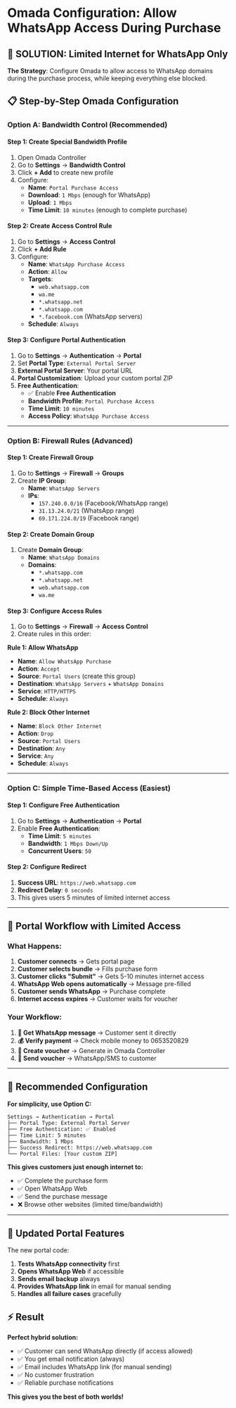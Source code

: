 # Omada Configuration: Allow WhatsApp Access During Purchase

## 🎯 SOLUTION: Limited Internet for WhatsApp Only

**The Strategy**: Configure Omada to allow access to WhatsApp domains during the purchase process, while keeping everything else blocked.

## 📋 Step-by-Step Omada Configuration

### **Option A: Bandwidth Control (Recommended)**

#### Step 1: Create Special Bandwidth Profile
1. Open Omada Controller
2. Go to **Settings** → **Bandwidth Control**
3. Click **+ Add** to create new profile
4. Configure:
   - **Name**: `Portal Purchase Access`
   - **Download**: `1 Mbps` (enough for WhatsApp)
   - **Upload**: `1 Mbps`
   - **Time Limit**: `10 minutes` (enough to complete purchase)

#### Step 2: Create Access Control Rule
1. Go to **Settings** → **Access Control** 
2. Click **+ Add Rule**
3. Configure:
   - **Name**: `WhatsApp Purchase Access`
   - **Action**: `Allow`
   - **Targets**: 
     - `web.whatsapp.com`
     - `wa.me`
     - `*.whatsapp.net`
     - `*.whatsapp.com`
     - `*.facebook.com` (WhatsApp servers)
   - **Schedule**: `Always`

#### Step 3: Configure Portal Authentication
1. Go to **Settings** → **Authentication** → **Portal**
2. Set **Portal Type**: `External Portal Server`
3. **External Portal Server**: Your portal URL
4. **Portal Customization**: Upload your custom portal ZIP
5. **Free Authentication**: 
   - ✅ Enable **Free Authentication**
   - **Bandwidth Profile**: `Portal Purchase Access`
   - **Time Limit**: `10 minutes`
   - **Access Policy**: `WhatsApp Purchase Access`

---

### **Option B: Firewall Rules (Advanced)**

#### Step 1: Create Firewall Group
1. Go to **Settings** → **Firewall** → **Groups**
2. Create **IP Group**:
   - **Name**: `WhatsApp Servers`
   - **IPs**: 
     - `157.240.0.0/16` (Facebook/WhatsApp range)
     - `31.13.24.0/21` (WhatsApp range)
     - `69.171.224.0/19` (Facebook range)

#### Step 2: Create Domain Group  
1. Create **Domain Group**:
   - **Name**: `WhatsApp Domains`
   - **Domains**:
     - `*.whatsapp.com`
     - `*.whatsapp.net`
     - `web.whatsapp.com`
     - `wa.me`

#### Step 3: Configure Access Rules
1. Go to **Settings** → **Firewall** → **Access Control**
2. Create rules in this order:

**Rule 1: Allow WhatsApp**
- **Name**: `Allow WhatsApp Purchase`
- **Action**: `Accept`
- **Source**: `Portal Users` (create this group)
- **Destination**: `WhatsApp Servers` + `WhatsApp Domains`
- **Service**: `HTTP/HTTPS`
- **Schedule**: `Always`

**Rule 2: Block Other Internet**
- **Name**: `Block Other Internet`
- **Action**: `Drop`
- **Source**: `Portal Users`
- **Destination**: `Any`
- **Service**: `Any`
- **Schedule**: `Always`

---

### **Option C: Simple Time-Based Access (Easiest)**

#### Step 1: Configure Free Authentication
1. Go to **Settings** → **Authentication** → **Portal**
2. Enable **Free Authentication**:
   - **Time Limit**: `5 minutes`
   - **Bandwidth**: `1 Mbps Down/Up`
   - **Concurrent Users**: `50`

#### Step 2: Configure Redirect
1. **Success URL**: `https://web.whatsapp.com`
2. **Redirect Delay**: `0 seconds`
3. This gives users 5 minutes of limited internet access

---

## 🔧 **Portal Workflow with Limited Access**

### **What Happens:**
1. **Customer connects** → Gets portal page
2. **Customer selects bundle** → Fills purchase form
3. **Customer clicks "Submit"** → Gets 5-10 minutes internet access
4. **WhatsApp Web opens automatically** → Message pre-filled
5. **Customer sends WhatsApp** → Purchase complete
6. **Internet access expires** → Customer waits for voucher

### **Your Workflow:**
1. **📱 Get WhatsApp message** → Customer sent it directly
2. **💰 Verify payment** → Check mobile money to 0653520829
3. **🎫 Create voucher** → Generate in Omada Controller
4. **📱 Send voucher** → WhatsApp/SMS to customer

---

## 🎯 **Recommended Configuration**

**For simplicity, use Option C:**

```
Settings → Authentication → Portal
├── Portal Type: External Portal Server
├── Free Authentication: ✅ Enabled
├── Time Limit: 5 minutes
├── Bandwidth: 1 Mbps
├── Success Redirect: https://web.whatsapp.com
└── Portal Files: [Your custom ZIP]
```

**This gives customers just enough internet to:**
- ✅ Complete the purchase form
- ✅ Open WhatsApp Web
- ✅ Send the purchase message
- ❌ Browse other websites (limited time/bandwidth)

---

## 🚀 **Updated Portal Features**

The new portal code:
1. **Tests WhatsApp connectivity** first
2. **Opens WhatsApp Web** if accessible  
3. **Sends email backup** always
4. **Provides WhatsApp link** in email for manual sending
5. **Handles all failure cases** gracefully

## ⚡ **Result**

**Perfect hybrid solution:**
- ✅ Customer can send WhatsApp directly (if access allowed)
- ✅ You get email notification (always)
- ✅ Email includes WhatsApp link (for manual sending)
- ✅ No customer frustration
- ✅ Reliable purchase notifications

**This gives you the best of both worlds!**
